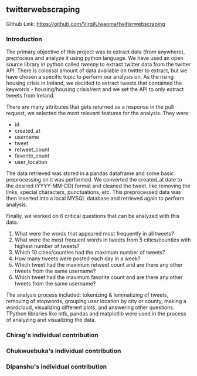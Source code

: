 ## twitterwebscraping

Github Link: https://github.com/VirgilUwaoma/twitterwebscraping

### Introduction
The primary objective of this project was to extract data (from anywhere), preprocess and analyze it using python language. We have used an open source library in python called *tweepy* to extract twitter data from the twitter API. There is colossal amount of data available on twitter to extract, but we have chosen a specific topic to perform our analysis on. As the rising housing crisis in Ireland, we decided to extract tweets that contained the keywords - housing/housing crisis/rent and we set the API to only extract tweets from Ireland.

There are many attributes that gets returned as a response in the pull request, we selected the most relevant features for the analysis. They were:
- id
- created_at
- username
- tweet
- retweet_count
- favorite_count
- user_location

The data retrieved was stored in a pandas dataframe and some basic preprocessing on it was performed. We converted the created_at date to the desired (YYYY-MM-DD) format and cleaned the tweet, like removing the links, special characters, punctuations, etc. This preprocessed data was then inserted into a local MYSQL database and retrieved again to perform analysis.

Finally, we worked on 6 critical questions that can be analyzed with this data.
1. What were the words that appeared most frequently in all tweets?
2. What were the most frequent words in tweets from 5 cities/counties with highest number of tweets?
3. Which 10 cities/counties had the maximum number of tweets?
4. How many tweets were posted each day in a week?
5. Which tweet had the maximum retweet count and are there any other tweets from the same username?
6. Which tweet had the maximum favorite count and are there any other tweets from the same username?

The analysis process included: tokenizing & lemmatizing of tweets, removing of stopwords, grouping user location by city or county, making a wordcloud, visualizing different plots, and answering other questions. TPython libraries like nltk, pandas and matplotlib were used in the process of analyzing and visualizing the data.

### Chirag's individual contribution

### Chukwuebuka's individual contribution

### Dipanshu's individual contribution
